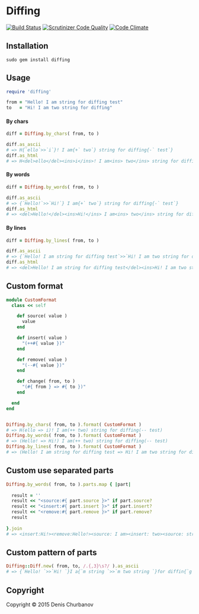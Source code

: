 # Diffing

[![Build Status](https://travis-ci.org/denis-churbanov/Diffing.svg?branch=master)](https://travis-ci.org/denis-churbanov/Diffing)
[![Scrutinizer Code Quality](https://scrutinizer-ci.com/g/denis-churbanov/Diffing/badges/quality-score.png?b=master)](https://scrutinizer-ci.com/g/denis-churbanov/Diffing/?branch=master)
[![Code Climate](https://codeclimate.com/github/denis-churbanov/Diffing/badges/gpa.svg)](https://codeclimate.com/github/denis-churbanov/Diffing)

## Installation

```
sudo gem install diffing
```

## Usage

```ruby
require 'diffing'

from = "Hello! I am string for diffing test"
to   = "Hi! I am two string for diffing"
```

#### By chars
```ruby
diff = Diffing.by_chars( from, to )

diff.as_ascii
# => H{`ello`>>`i`}! I am{+` two`} string for diffing{-` test`}
diff.as_html
# => H<del>ello</del><ins>i</ins>! I am<ins> two</ins> string for diffing<del> test</del>
```

#### By words
```ruby
diff = Diffing.by_words( from, to )

diff.as_ascii
# => {`Hello!`>>`Hi!`} I am{+` two`} string for diffing{-` test`}
diff.as_html
# => <del>Hello!</del><ins>Hi!</ins> I am<ins> two</ins> string for diffing<del> test</del>
```

#### By lines
```ruby
diff = Diffing.by_lines( from, to )

diff.as_ascii
# => {`Hello! I am string for diffing test`>>`Hi! I am two string for diffing`}
diff.as_html
# => <del>Hello! I am string for diffing test</del><ins>Hi! I am two string for diffing</ins>
```

## Custom format

```ruby
module CustomFormat
  class << self

    def source( value )
      value
    end

    def insert( value )
      "(++#{ value })"
    end

    def remove( value )
      "(--#{ value })"
    end

    def change( from, to )
      "(#{ from } => #{ to })"
    end

  end
end


Diffing.by_chars( from, to ).format( CustomFormat )
# => H(ello => i)! I am(++ two) string for diffing(-- test)
Diffing.by_words( from, to ).format( CustomFormat )
# => (Hello! => Hi!) I am(++ two) string for diffing(-- test)
Diffing.by_lines( from, to ).format( CustomFormat )
# => (Hello! I am string for diffing test => Hi! I am two string for diffing)

```


## Custom use separated parts

```ruby
Diffing.by_words( from, to ).parts.map { |part|
  
  result = ''
  result << "<source:#{ part.source }>" if part.source?
  result << "<insert:#{ part.insert }>" if part.insert?
  result << "<remove:#{ part.remove }>" if part.remove?
  result
  
}.join 
# => <insert:Hi!><remove:Hello!><source: I am><insert: two><source: string for diffing><remove: test>
```


## Custom pattern of parts

```ruby
Diffing::Diff.new( from, to, /.{,3}\s?/ ).as_ascii
# => {`Hello! `>>`Hi! `}I a{`m string `>>`m two string `}for diffin{`g test`>>`g`}
```


## Copyright

Copyright © 2015 Denis Churbanov
